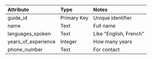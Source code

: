 | Attribute             | Type        | Notes                  |
| :-------------------- | :---------- | :--------------------- |
| guide\_id             | Primary Key | Unique identifier      |
| name                  | Text        | Full name              |
| languages\_spoken     | Text        | Like "English, French" |
| years\_of\_experience | Integer     | How many years         |
| phone\_number         | Text        | For contact            |
